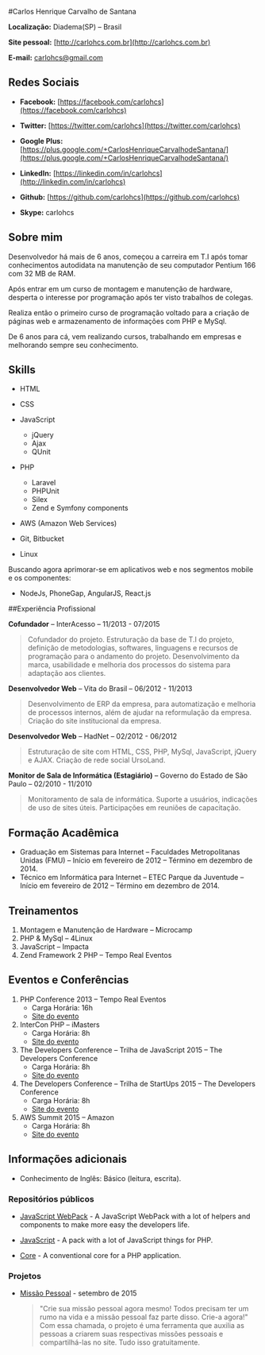 #Carlos Henrique Carvalho de Santana

**Localização:** Diadema(SP) – Brasil

**Site pessoal:** [http://carlohcs.com.br](http://carlohcs.com.br)

**E-mail:** [carlohcs@gmail.com](mailto:carlohcs@gmail.com)

## Redes Sociais

* **Facebook:** [https://facebook.com/carlohcs](https://facebook.com/carlohcs)

* **Twitter:** [https://twitter.com/carlohcs](https://twitter.com/carlohcs)

* **Google Plus:** [https://plus.google.com/+CarlosHenriqueCarvalhodeSantana/](https://plus.google.com/+CarlosHenriqueCarvalhodeSantana/)

* **LinkedIn:** [https://linkedin.com/in/carlohcs](http://linkedin.com/in/carlohcs)

* **Github:** [https://github.com/carlohcs](https://github.com/carlohcs)

* **Skype:** carlohcs

## Sobre mim
Desenvolvedor há mais de 6 anos, começou a carreira em T.I após tomar conhecimentos autodidata na manutenção de seu computador Pentium 166 com 32 MB de RAM.

Após entrar em um curso de montagem e manutenção de hardware, desperta o interesse por programação após ter visto trabalhos de colegas.

Realiza então o primeiro curso de programação voltado para a criação de páginas web e armazenamento de informações com PHP e MySql.

De 6 anos para cá, vem realizando cursos, trabalhando em empresas e melhorando sempre seu conhecimento.

## Skills

 - HTML
 - CSS
 - JavaScript
   - jQuery
   - Ajax
   - QUnit 
 - PHP
   - Laravel
   - PHPUnit
   - Silex
   - Zend e Symfony components

 - AWS (Amazon Web Services)
 - Git, Bitbucket

 - Linux

Buscando agora aprimorar-se em aplicativos web e nos segmentos mobile e os componentes:

 - NodeJs, PhoneGap, AngularJS, React.js

##Experiência Profissional

**Cofundador** – InterAcesso – 11/2013 - 07/2015

> Cofundador do projeto.
Estruturação da base de T.I do projeto, definição de metodologias, softwares, linguagens e recursos de programação para o andamento do projeto.
Desenvolvimento da marca, usabilidade e melhoria dos processos do sistema para adaptação aos clientes.

**Desenvolvedor Web** – Vita do Brasil – 06/2012 - 11/2013

>Desenvolvimento de ERP da empresa, para automatização e melhoria de processos internos, além de ajudar na reformulação da empresa.
Criação do site institucional da empresa.

**Desenvolvedor Web** – HadNet – 02/2012 - 06/2012

>Estruturação de site com HTML, CSS, PHP, MySql, JavaScript, jQuery e AJAX.
Criação de rede social UrsoLand.

**Monitor de Sala de Informática (Estagiário)** – Governo do Estado de São Paulo – 02/2010 - 11/2010

>Monitoramento de sala de informática.
Suporte a usuários, indicações de uso de sites úteis.
Participações em reuniões de capacitação.

## Formação Acadêmica

* Graduação em Sistemas para Internet – Faculdades Metropolitanas Unidas (FMU) – Início em fevereiro de 2012 – Término em dezembro de 2014.
* Técnico em Informática para Internet – ETEC Parque da Juventude – Início em fevereiro de 2012 – Término em dezembro de 2014.

## Treinamentos

1. Montagem e Manutenção de Hardware – Microcamp
2. PHP & MySql – 4Linux
4. JavaScript – Impacta
3. Zend Framework 2 PHP – Tempo Real Eventos

## Eventos e Conferências

1. PHP Conference 2013 – Tempo Real Eventos
    * Carga Horária: 16h
    * [Site do evento](http://phpconference.com.br/)
2. InterCon PHP – iMasters
    * Carga Horária: 8h
    * [Site do evento](http://interconphp.imasters.com.br/)
3. The Developers Conference – Trilha de JavaScript 2015 – The Developers Conference
    * Carga Horária: 8h
    * [Site do evento](http://www.thedevelopersconference.com.br/)
4. The Developers Conference – Trilha de StartUps 2015 – The Developers Conference
    * Carga Horária: 8h
    * [Site do evento](http://www.thedevelopersconference.com.br/)
5. AWS Summit 2015 – Amazon
    * Carga Horária: 8h
    * [Site do evento](https://aws.amazon.com/pt/summits/sao-paulo/)

## Informações adicionais

* Conhecimento de Inglês: Básico (leitura, escrita).

### Repositórios públicos

* [JavaScript WebPack](https://github.com/carlohcs/javascript-webpack) - A JavaScript WebPack with a lot of helpers and components to make more easy the developers life.

* [JavaScript](https://github.com/carlohcs/javascript) - A pack with a lot of JavaScript things for PHP.

* [Core](https://github.com/carlohcs/core) - A conventional core for a PHP application.

### Projetos

* [Missão Pessoal](http://www.missaopessoal.com.br/) - setembro de 2015

    >"Crie sua missão pessoal agora mesmo! Todos precisam ter um rumo na vida e a missão pessoal faz parte disso. Crie-a agora!" Com essa chamada, o projeto é uma ferramenta que auxilia as pessoas a criarem suas respectivas missões pessoais e compartilhá-las no site. Tudo isso gratuitamente.